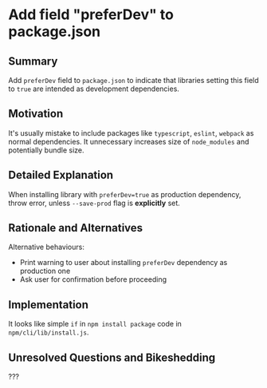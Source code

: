 # Add field "preferDev" to package.json

## Summary

Add `preferDev` field to `package.json` to indicate that libraries setting this field to `true` are intended as development dependencies.

## Motivation

It's usually mistake to include packages like `typescript`, `eslint`, `webpack` as normal dependencies. It unnecessary increases size of `node_modules` and potentially bundle size.

## Detailed Explanation

When installing library with `preferDev=true` as production dependency, throw error, unless `--save-prod` flag is **explicitly** set.

## Rationale and Alternatives

Alternative behaviours:

* Print warning to user about installing `preferDev` dependency as production one
* Ask user for confirmation before proceeding

## Implementation

It looks like simple `if` in `npm install package` code in `npm/cli/lib/install.js`.

## Unresolved Questions and Bikeshedding

???
